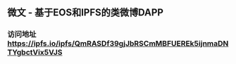 ## 微文 - 基于EOS和IPFS的类微博DAPP

### 访问地址 https://ipfs.io/ipfs/QmRASDf39gjJbRSCmMBFUEREk5ijnmaDNTYgbctVix5VJS


